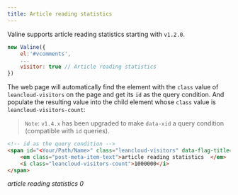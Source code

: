 ```yaml
---
title: Article reading statistics
---
```


Valine supports article reading statistics starting with `v1.2.0`.

``` js
new Valine({
    el:'#vcomments',
    ...
    visitor: true // Article reading statistics
})
```

The web page will automatically find the element with the `class` value of `leancloud-visitors` on the page and get its `id` as the query condition. And populate the resulting value into the child element whose `class` value is `leancloud-visitors-count`:

> `Note`: `v1.4.x` has been upgraded to make `data-xid` a query condition (compatible with `id` queries).

``` html
<!-- id as the query condition -->
<span id="<Your/Path/Name>" class="leancloud-visitors" data-flag-title="Your Article Title">
    <em class="post-meta-item-text">article reading statistics  </em>
    <i class="leancloud-visitors-count">1000000</i>
</span>
```
<span id="/visitor.html" class="leancloud_visitors" data-flag-title="文章阅读量统计">
    <em class="post-meta-item-text"> article reading statistics </em>
    <i class="leancloud-visitors-count">0</i>
</span>
